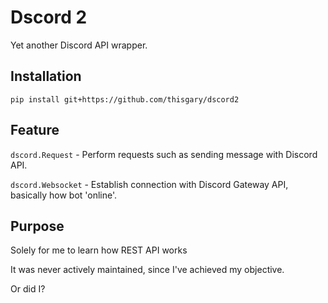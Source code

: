 # Dscord 2

Yet another Discord API wrapper.

## Installation

    pip install git+https://github.com/thisgary/dscord2

## Feature

`dscord.Request` - Perform requests such as sending message with Discord API.

`dscord.Websocket` - Establish connection with Discord Gateway API, basically how bot 'online'.

## Purpose

Solely for me to learn how REST API works

It was never actively maintained, since I've achieved my objective.

Or did I?

